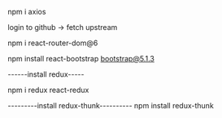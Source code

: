npm i axios
<!-- sync forked repo -->
login to github -> fetch upstream

npm i react-router-dom@6

npm install react-bootstrap bootstrap@5.1.3

------install redux-----

npm i redux react-redux

---------install redux-thunk----------
npm install redux-thunk